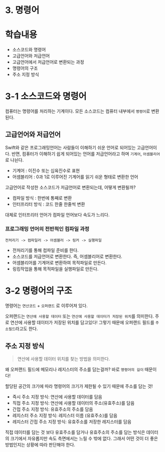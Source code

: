 # 3. 명령어
# 학습내용
- 소스코드와 명령어
- 고급언어와 저급언어
- 고급언어에서 저급언어로 변환되는 과정
- 명령어의 구조
- 주소 지정 방식

# 3-1 소스코드와 명령어
컴퓨터는 명령어를 처리하는 기계이다. 모든 소스코드는 컴퓨터 내부에서 `명령어`로 변환된다.

## 고급언어와 저급언어
Swift와 같은 프로그래밍언어는 사람들이 이해하기 쉬운 언어로 되어있는 고급언어이다.
반면, 컴퓨터가 이해하기 쉽게 되어있는 언어를 저급언어라고 하며 `기계어`, `어셈블리어`로 나뉜다.

- 기계어 : 이진수 또는 십육진수로 표현
- 어셈블리어 : 0과 1로 이루어진 기계어를 읽기 쉬운 형태로 변환한 언어

고급언어로 작성한 소스코드가 저급언어로 변환되는데, 어떻게 변환될까?
- 컴파일 방식 : 한번에 통째로 변환
- 인터프리터 방식 : 코드 한줄 한줄씩 변환

대체로 인터프리터 언어가 컴파일 언어보다 속도가 느리다.

### 프로그래밍 언어의 전반적인 컴파일 과정
`전처리기 -> 컴파일러 -> 어셈블러 -> 링커 -> 실행파일`

- 전처리기를 통해 컴파일 준비를 한다.
- 소스코드를 저급언어로 변환한다. 즉, 어셈블리어로 변환한다.
- 어셈블리어를 기계어로 변환하여 목적파일로 만든다.
- 링킹작업을 통해 목적파일을 실행파일로 만든다.

# 3-2 명령어의 구조
명령어는 `연산코드` + `오퍼랜드` 로 이루어져 있다.

오퍼랜드는 `연산에 사용할 데이터` 또는 `연산에 사용할 데이터가 저장된 위치`를 의미한다. 주로 연산에 사용할 데이터가 저장된 위치를 담고있다! 그렇기 때문에 오퍼랜드 필드를 `주소필드`라고도 한다.

## 주소 지정 방식
> 연산에 사용할 데이터 위치를 찾는 방법을 의미한다.

왜 오퍼랜드 필드에 메모리나 레지스터의 주소를 담는걸까?
바로 `명령어의 길이` 때문이다!

할당된 공간의 크기에 따라 명령어의 크기가 제한될 수 있기 때문에 주소를 담는 것!

- 즉시 주소 지정 방식: 연산에 사용할 데이터를 담음
- 직접 주소 지정 방식: 연산에 사용할 데이터의 주소(유효주소)를 담음
- 간접 주소 지정 방식: 유효주소의 주소를 담음
- 레지스터 주소 지정 방식: 레지스터 이름 (유효주소)를 담음
- 레지스터 간접 주소 지정 방식: 유효주소를 저장한 레지스터를 담음

직접 데이터를 담는 것 보다 유효주소를 담거나 유효주소의 주소를 담는 방식은 데이터의 크기에서 자유롭지만 속도 측면에서는 느릴 수 밖에 없다. 그래서 어떤 것이 더 좋은 방법인지는 상황에 따라 판단해야 한다.

